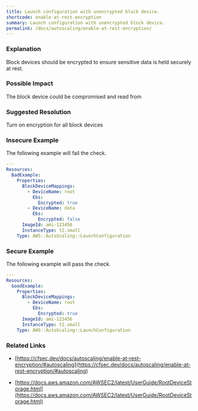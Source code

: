 ```yaml
---
title: Launch configuration with unencrypted block device.
shortcode: enable-at-rest-encryption
summary: Launch configuration with unencrypted block device. 
permalink: /docs/autoscaling/enable-at-rest-encryption/
---
```


### Explanation

Block devices should be encrypted to ensure sensitive data is held securely at rest.

### Possible Impact
The block device could be compromised and read from

### Suggested Resolution
Turn on encryption for all block devices


### Insecure Example

The following example will fail the  check.

```yaml
---
Resources:
  BadExample:
    Properties:
      BlockDeviceMappings:
        - DeviceName: root
          Ebs:
            Encrypted: true
        - DeviceName: data
          Ebs:
            Encrypted: false
      ImageId: ami-123456
      InstanceType: t2.small
    Type: AWS::AutoScaling::LaunchConfiguration

```



### Secure Example

The following example will pass the  check.

```yaml
---
Resources:
  GoodExample:
    Properties:
      BlockDeviceMappings:
        - DeviceName: root
          Ebs:
            Encrypted: true
      ImageId: ami-123456
      InstanceType: t2.small
    Type: AWS::AutoScaling::LaunchConfiguration

```




### Related Links


- [https://cfsec.dev/docs/autoscaling/enable-at-rest-encryption/#autoscaling](https://cfsec.dev/docs/autoscaling/enable-at-rest-encryption/#autoscaling)

- [https://docs.aws.amazon.com/AWSEC2/latest/UserGuide/RootDeviceStorage.html](https://docs.aws.amazon.com/AWSEC2/latest/UserGuide/RootDeviceStorage.html)


